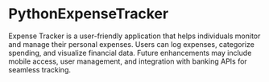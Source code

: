 # PythonExpenseTracker
Expense Tracker is a user-friendly application that helps individuals monitor and manage their personal expenses. Users can log expenses, categorize spending, and visualize financial data. Future enhancements may include mobile access, user management, and integration with banking APIs for seamless tracking.
